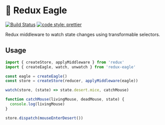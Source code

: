 # 🦅 Redux Eagle

[![Build Status](https://travis-ci.org/luwes/redux-eagle.svg?branch=master)](https://travis-ci.org/luwes/redux-eagle)
[![code style: prettier](https://img.shields.io/badge/code_style-prettier-ff69b4.svg?style=flat-square)](https://github.com/prettier/prettier)

Redux middleware to watch state changes using transformable selectors.

## Usage

```js
import { createStore, applyMiddleware } from 'redux'
import { createEagle, watch, unwatch } from 'redux-eagle'

const eagle = createEagle()
const store = createStore(reducer, applyMiddleware(eagle))

watch(store, (state) => state.desert.mice, catchMouse)

function catchMouse(livingMouse, deadMouse, state) {
  console.log(livingMouse)
}

store.dispatch(mouseEnterDesert())
```
